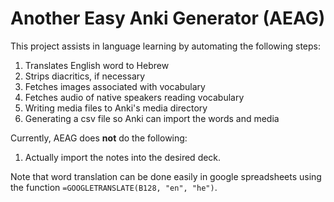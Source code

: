 # Another Easy Anki Generator (AEAG)

This project assists in language learning by automating the following steps:

1) Translates English word to Hebrew
1) Strips diacritics, if necessary
1) Fetches images associated with vocabulary
1) Fetches audio of native speakers reading vocabulary
1) Writing media files to Anki's media directory
1) Generating a csv file so Anki can import the words and media

Currently, AEAG does **not** do the following:

1) Actually import the notes into the desired deck.

Note that word translation can be done easily in google spreadsheets using the function `=GOOGLETRANSLATE(B128, "en", "he")`.